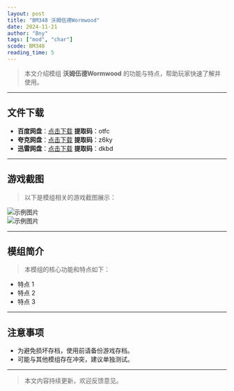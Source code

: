 ```yaml
---
layout: post
title: "BM348 沃姆伍德Wormwood"
date: 2024-11-21
author: "Bny"
tags: ["mod", "char"]
scode: BM348
reading_time: 5
---
```


> 本文介绍模组 **沃姆伍德Wormwood** 的功能与特点，帮助玩家快速了解并使用。

---





## 文件下载
- **百度网盘**：[点击下载](https://pan.baidu.com/s/1oKCOQAKQwqKCfydWKQ594A?pwd=otfc)  **提取码**：otfc  
- **夸克网盘**：[点击下载](https://pan.quark.cn/s/47369b00d556?pwd=z6ky)  **提取码**：z6ky  
- **迅雷网盘**：[点击下载](https://pan.xunlei.com/s/VOCCbVSUnTkFMqZ3JFb3UlTCA1?pwd=dkbd)  **提取码**：dkbd  

---

## 游戏截图
> 以下是模组相关的游戏截图展示：

![示例图片](https://example.com/screenshot1.jpg)  
![示例图片](https://example.com/screenshot2.jpg)

---

## 模组简介
> 本模组的核心功能和特点如下：
- 特点 1
- 特点 2
- 特点 3

---

## 注意事项
- 为避免损坏存档，使用前请备份游戏存档。
- 可能与其他模组存在冲突，建议单独测试。

---

> 本文内容持续更新，欢迎反馈意见。

